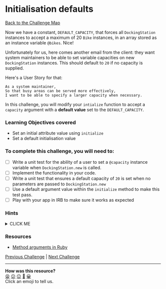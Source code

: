 # Initialisation defaults

[Back to the Challenge Map](0_challenge_map.md)

Now we have a constant, `DEFAULT_CAPACITY`, that forces all `DockingStation` instances to accept a maximum of 20 `Bike` instances, in an array stored as an instance variable `@bikes`. Nice!

Unfortunately for us, here comes another email from the client: they want system maintainers to be able to set variable capacities on new `DockingStation` instances. This should default to `20` if no capacity is supplied.

Here's a User Story for that:

```
As a system maintainer,
So that busy areas can be served more effectively,
I want to be able to specify a larger capacity when necessary.
```

In this challenge, you will modify your `intialize` function to accept a `capacity` argument with a **default value** set to the `DEFAULT_CAPACITY`.

### Learning Objectives covered
- Set an initial attribute value using `initialize`
- Set a default initialisation value

### To complete this challenge, you will need to:

- [ ] Write a unit test for the ability of a user to set a `@capacity` instance variable when `DockingStation.new` is called.
- [ ] Implement the functionality in your code.
- [ ] Write a unit test that ensures a default capacity of `20` is set when no parameters are passed to `DockingStation.new`
- [ ] Use a default argument value within the `initialize` method to make this test pass.
- [ ] Play with your app in IRB to make sure it works as expected

### Hints

<details><summary>CLICK ME</summary>
  <li>We want to be able to set the capacity for a DockingStation by passing a number as an argument at initialisation.  You should be able to TDD this behaviour without too much trouble.</li>
  <li>Once this works, we want to ensure that if the user doesn't provide an argument then the capacity defaults to 20.  Ruby provides us with a handy bit of syntax to deal with situations just like this - check out the linked document below.</li>
</details>

### Resources

- [Method arguments in Ruby](http://www.skorks.com/2009/08/method-arguments-in-ruby/)

[Previous Challenge](13_removing_magic_numbers.md) | [Next Challenge](15_dealing_with_broken_bikes.md)

<!-- BEGIN GENERATED SECTION DO NOT EDIT -->

---

**How was this resource?**  
[😫](https://airtable.com/shrUJ3t7KLMqVRFKR?prefill_Repository=course&prefill_File=boris_bikes_advanced/14_initialization_defaults.md&prefill_Sentiment=😫) [😕](https://airtable.com/shrUJ3t7KLMqVRFKR?prefill_Repository=course&prefill_File=boris_bikes_advanced/14_initialization_defaults.md&prefill_Sentiment=😕) [😐](https://airtable.com/shrUJ3t7KLMqVRFKR?prefill_Repository=course&prefill_File=boris_bikes_advanced/14_initialization_defaults.md&prefill_Sentiment=😐) [🙂](https://airtable.com/shrUJ3t7KLMqVRFKR?prefill_Repository=course&prefill_File=boris_bikes_advanced/14_initialization_defaults.md&prefill_Sentiment=🙂) [😀](https://airtable.com/shrUJ3t7KLMqVRFKR?prefill_Repository=course&prefill_File=boris_bikes_advanced/14_initialization_defaults.md&prefill_Sentiment=😀)  
Click an emoji to tell us.

<!-- END GENERATED SECTION DO NOT EDIT -->
